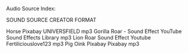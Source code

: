 Audio Source Index:


SOUND                        SOURCE           CREATOR           FORMAT       

Horse                        Pixabay        UNIVERSFIELD         mp3
Gorilla Roar - Sound Effect  YouTube    Sound Effects Library    mp3
Lion Roar Sound Effect       Youtube     Fertiliciouslove123     mp3
Pig Oink                     Pixabay          Pixabay            mp3     
